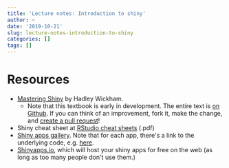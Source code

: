 ```yaml
---
title: 'Lecture notes: Introduction to shiny'
author: ~
date: '2019-10-21'
slug: lecture-notes-introduction-to-shiny
categories: []
tags: []
---
```


# Resources

* [Mastering Shiny](https://mastering-shiny.org/) by Hadley Wickham.
    - Note that this textbook is early in development. The entire text is [on Github](https://github.com/hadley/mastering-shiny). If you can think of an improvement, fork it, make the change, and [create a pull request](https://help.github.com/en/github/collaborating-with-issues-and-pull-requests/creating-a-pull-request)!
* Shiny cheat sheet at [RStudio cheat sheets](https://rstudio.com/resources/cheatsheets/) (.pdf)
* [Shiny apps gallery](https://shiny.rstudio.com/gallery/). Note that for each app, there's a link to the underlying code, e.g. [here](https://github.com/rstudio/shiny-examples/tree/master/051-movie-explorer).
* [Shinyapps.io](https://www.shinyapps.io/), which will host your shiny apps for free on the web (as long as too many people don't use them.)
